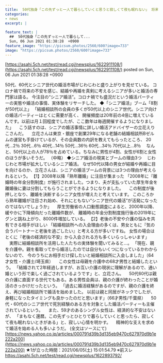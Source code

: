 ```yaml
---
title:  50代独身「この先ずっと一人で暮らしていくと思うと寂しくて夜も眠れない」 将来の不安から婚活を始める独身シニアが急増 ★5  
categories:
- news
excerpt: |
  
feature_text: |
  ##  50代独身「この先ずっと一人で暮らして...
  Sun, 06 Jun 2021 01:38:28  +0900
feature_image: "https://picsum.photos/2560/600?image=733"
image: "https://picsum.photos/2560/600?image=733"
---
```


[https://asahi.5ch.net/test/read.cgi/newsplus/1622911108/](https://asahi.5ch.net/test/read.cgi/newsplus/1622911108/)
posted on Sun, 06 Jun 2021 01:38:28  +0900

<!--more-->

50代、60代とシニア世代の婚活市場がじわじわと盛り上がりを見せている。 コロナ禍で将来の不安を感じ、結婚や再婚を真剣に考えるシニアが多いと婚活の専門家は語る。 今注目の“シニア婚活”。コロナ禍でも盛況だという婚活パーティーの実態や婚活の事情、実体験をリサーチした。 ◆「シニア婚活」ブーム「8割が50代以上」 「結婚相談所の会員の多くが50代以上のシニア世代。シニア向けの婚活パーティーはとくに需要が高く、 開催頻度は20年前の4倍に増えているんです。以前は月１回程度でしたが、ここ数年は毎週開催するようになりました」 　こう話すのは、シニアの婚活事情に詳しい婚活アドバイザーの立花えりこさんだ。 　立花さんは東京・銀座で創業29年になる老舗の結婚相談所Bゼルムの運営も手掛けているが、その会員数の内訳を教えてもらったところ、 20代…2％ 30代…6％ 40代…14％ 50代…36％ 60代…34％ 70代以上…8％ 　なんと、50代以上の人が78％を占めている。ちなみに男性が4割、女性が6割と女性のほうが多いそうだ。 （中略） ◆シニア婚活の現実とブームの理由3つ 　じわじわと市場が拡大しているシニア婚活。 なぜ50代以降の男女が結婚や再婚に目を向けるのか、立花さんは、シニアの婚活ブームの背景には3つの理由が考えられるという。 【1】2008年以降「熟年離婚」に注目が集まった 「2008年に『離婚時の年金分割制度』が施行されました。つまり、夫が支払っていた厚生年金を離婚後に妻は分割してもらうことができるようになりました。 　この制度が後押しとなり、離婚を決断するシニア女性が増えたと考えています。 このころから熟年離婚が注目され始め、それにともない“シニア世代の婚活”が活発になったのではないでしょうか」 　厚生労働省の人口動態調査によると、2000年以降、緩やかに下降傾向だった離婚件数が、 離婚時の年金分割制度施行後の2019年にグンと跳ね上がり、8000件増加している。 【2】老後の不安や介護の悩みを共有できる相手がほしい 「結婚相談所への入会理由の多くは、男女ともに『気の合うパートナーと老後を過ごしたい』と考える方が多いですね。 女性の場合はとくに『老後の経済的な不安』から入会される方も多くいらっしゃいます」 　実際に結婚相談所を活用した人たちの実体験を聞いてみると…。 「現在、親を介護中。親を看取ってから婚活したのでは自分もいくつになっているかわからないので、 今のうちにお相手だけ探したいと結婚相談所に入会しました」（64才女性・介護士/埼玉県） 　この女性は母親を介護中の68才男性と結婚したという。 「結婚されて2年経過しますが、お互い介護の現状に理解があるので、通い婚という形で楽しく過ごされているようです」と、立花さん。 　50代60代は親の介護に直面する世代でもある。ある男性会員は、親の介護が終わったことが婚活のきっかけだったという。 「過去に婚活経験があるのですが、親の介護を終え、再び結婚相談所で婚活を始めました。 以前は親と同居がネックでしたが、身軽になったタイミングも良かったのだと思います」（66才男性/千葉県） 　50代・60代のシニア世代で死別経験のある方を対象とした婚活パーティーも主催されているという。 　また、59才のあるシングル女性は、経済的な不安はないが、 「まもなく還暦。この先ずっとひとりで暮らしていくと思ったら、寂しくて夜も眠れないときがある」と、寂しい心情を明かす。 　精神的な支えを求めて婚活を始める人も多いようだ。 (全文はソースにて) [https://news.yahoo.co.jp/articles/000791d39b3d135eb9470c627970d9b1e222a200](https://news.yahoo.co.jp/articles/000791d39b3d135eb9470c627970d9b1e222a200) ★1が立った時間：2021/06/05(土) 15:01:54.79 ※前スレ https://asahi.5ch.net/test/read.cgi/newsplus/1622893792/
